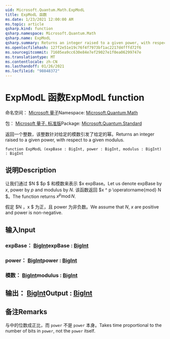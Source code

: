 ```yaml
---
uid: Microsoft.Quantum.Math.ExpModL
title: ExpModL 函数
ms.date: 1/23/2021 12:00:00 AM
ms.topic: article
qsharp.kind: function
qsharp.namespace: Microsoft.Quantum.Math
qsharp.name: ExpModL
qsharp.summary: Returns an integer raised to a given power, with respect to a given modulus.
ms.openlocfilehash: 127f2e51e19c76f4f7973bf1ac2217d4fffd72f6
ms.sourcegitcommit: 71605ea9cc630e84e7ef29027e1f0ea06299747e
ms.translationtype: MT
ms.contentlocale: zh-CN
ms.lasthandoff: 01/26/2021
ms.locfileid: "98848372"
---
```

# <a name="expmodl-function"></a><span data-ttu-id="a314b-102">ExpModL 函数</span><span class="sxs-lookup"><span data-stu-id="a314b-102">ExpModL function</span></span>

<span data-ttu-id="a314b-103">命名空间： [Microsoft 量子](xref:Microsoft.Quantum.Math)</span><span class="sxs-lookup"><span data-stu-id="a314b-103">Namespace: [Microsoft.Quantum.Math](xref:Microsoft.Quantum.Math)</span></span>

<span data-ttu-id="a314b-104">包： [Microsoft 量子. 标准版](https://nuget.org/packages/Microsoft.Quantum.Standard)</span><span class="sxs-lookup"><span data-stu-id="a314b-104">Package: [Microsoft.Quantum.Standard](https://nuget.org/packages/Microsoft.Quantum.Standard)</span></span>


<span data-ttu-id="a314b-105">返回一个整数，该整数针对给定的模数引发了给定的幂。</span><span class="sxs-lookup"><span data-stu-id="a314b-105">Returns an integer raised to a given power, with respect to a given modulus.</span></span>

```qsharp
function ExpModL (expBase : BigInt, power : BigInt, modulus : BigInt) : BigInt
```


## <a name="description"></a><span data-ttu-id="a314b-106">说明</span><span class="sxs-lookup"><span data-stu-id="a314b-106">Description</span></span>

<span data-ttu-id="a314b-107">让我们通过 $N $ $p $ 和模数来表示 $x expBase。</span><span class="sxs-lookup"><span data-stu-id="a314b-107">Let us denote expBase by $x$, power by $p$ and modulus by $N$.</span></span>
<span data-ttu-id="a314b-108">该函数返回 $x ^ p \operatorname{mod} N $。</span><span class="sxs-lookup"><span data-stu-id="a314b-108">The function returns $x^p \operatorname{mod} N$.</span></span>

<span data-ttu-id="a314b-109">假定 $N $，$x $ 为正，且 power 为非负数。</span><span class="sxs-lookup"><span data-stu-id="a314b-109">We assume that $N$, $x$ are positive and power is non-negative.</span></span>

## <a name="input"></a><span data-ttu-id="a314b-110">输入</span><span class="sxs-lookup"><span data-stu-id="a314b-110">Input</span></span>

### <a name="expbase--bigint"></a><span data-ttu-id="a314b-111">expBase： [BigInt](xref:microsoft.quantum.lang-ref.bigint)</span><span class="sxs-lookup"><span data-stu-id="a314b-111">expBase : [BigInt](xref:microsoft.quantum.lang-ref.bigint)</span></span>




### <a name="power--bigint"></a><span data-ttu-id="a314b-112">power： [BigInt](xref:microsoft.quantum.lang-ref.bigint)</span><span class="sxs-lookup"><span data-stu-id="a314b-112">power : [BigInt](xref:microsoft.quantum.lang-ref.bigint)</span></span>




### <a name="modulus--bigint"></a><span data-ttu-id="a314b-113">模数： [BigInt](xref:microsoft.quantum.lang-ref.bigint)</span><span class="sxs-lookup"><span data-stu-id="a314b-113">modulus : [BigInt](xref:microsoft.quantum.lang-ref.bigint)</span></span>





## <a name="output--bigint"></a><span data-ttu-id="a314b-114">输出： [BigInt](xref:microsoft.quantum.lang-ref.bigint)</span><span class="sxs-lookup"><span data-stu-id="a314b-114">Output : [BigInt](xref:microsoft.quantum.lang-ref.bigint)</span></span>



## <a name="remarks"></a><span data-ttu-id="a314b-115">备注</span><span class="sxs-lookup"><span data-stu-id="a314b-115">Remarks</span></span>

<span data-ttu-id="a314b-116">与中的位数成正比，而 `power` 不是 `power` 本身。</span><span class="sxs-lookup"><span data-stu-id="a314b-116">Takes time proportional to the number of bits in `power`, not the `power` itself.</span></span>